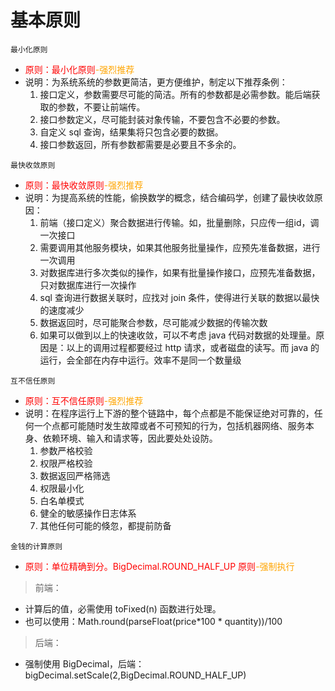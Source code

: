 # 基本原则


```
最小化原则
```
- <span style="color:red">原则：最小化原则</span><span style="color:orange">-强烈推荐</span>
- 说明：为系统系统的参数更简洁，更方便维护，制定以下推荐条例：
    1. 接口定义，参数需要尽可能的简洁。所有的参数都是必需参数。能后端获取的参数，不要让前端传。
    2. 接口参数定义，尽可能封装对象传输，不要包含不必要的参数。
    3. 自定义 sql 查询，结果集将只包含必要的数据。
    4. 接口参数返回，所有参数都需要是必要且不多余的。

```
最快收敛原则
```
- <span style="color:red">原则：最快收敛原则</span><span style="color:orange">-强烈推荐</span>
- 说明：为提高系统的性能，偷换数学的概念，结合编码学，创建了最快收敛原因：
    1. 前端（接口定义）聚合数据进行传输。如，批量删除，只应传一组id，调一次接口
    2. 需要调用其他服务模块，如果其他服务批量操作，应预先准备数据，进行一次调用
    3. 对数据库进行多次类似的操作，如果有批量操作接口，应预先准备数据，只对数据库进行一次操作
    4. sql 查询进行数据关联时，应找对 join 条件，使得进行关联的数据以最快的速度减少
    5. 数据返回时，尽可能聚合参数，尽可能减少数据的传输次数
    6. 如果可以做到以上的快速收敛，可以不考虑 java 代码对数据的处理量。原因是：以上的调用过程都要经过 http 请求，或者磁盘的读写。而 java 的运行，会全部在内存中运行。效率不是同一个数量级



```
互不信任原则
```
- <span style="color:red">原则：互不信任原则</span><span style="color:orange">-强烈推荐</span>
- 说明：在程序运行上下游的整个链路中，每个点都是不能保证绝对可靠的，任何一个点都可能随时发生故障或者不可预知的行为，包括机器网络、服务本身、依赖环境、输入和请求等，因此要处处设防。
    1. 参数严格校验
    2. 权限严格校验
    3. 数据返回严格筛选
    4. 权限最小化
    5. 白名单模式
    6. 健全的敏感操作日志体系
    7. 其他任何可能的倏忽，都提前防备


```
金钱的计算原则
```
- <span style="color:red"> 原则：单位精确到分。BigDecimal.ROUND_HALF_UP 原则</span><span style="color:orange">-强制执行</span>

> 前端：
- 计算后的值，必需使用 toFixed(n)  函数进行处理。
- 也可以使用：Math.round(parseFloat(price*100 * quantity))/100

> 后端：
- 强制使用 BigDecimal，后端：bigDecimal.setScale(2,BigDecimal.ROUND_HALF_UP)
